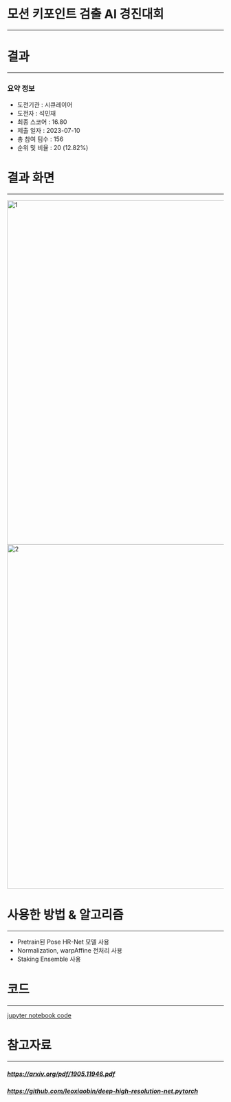 # 모션 키포인트 검출 AI 경진대회
---
# 결과
---
### 요약 정보
* 도전기관 : 시큐레이어
* 도전자 : 석민재
* 최종 스코어 : 16.80
* 제출 일자 : 2023-07-10
* 총 참여 팀수 : 156
* 순위 및 비율 : 20 (12.82%)

# 결과 화면
---
<img width="800" alt="1" src="https://github.com/Jsonseok/SecuLayer/assets/112038669/aa8bad23-d293-4d6f-8bbd-f93940420be3">
<img width="800" alt="2" src="https://github.com/Jsonseok/SecuLayer/assets/112038669/6acb9830-39de-49e3-b334-82130b1f255e">

# 사용한 방법 & 알고리즘
---
* Pretrain된 Pose HR-Net 모델 사용
* Normalization, warpAffine 전처리 사용
* Staking Ensemble 사용

# 코드
---
[jupyter notebook code](main.ipynb)

# 참고자료
---
##### https://arxiv.org/pdf/1905.11946.pdf
##### https://github.com/leoxiaobin/deep-high-resolution-net.pytorch
